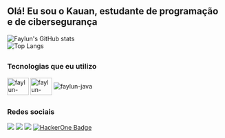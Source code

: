 ## Olá! Eu sou o Kauan, estudante de programação e de cibersegurança

  ![Faylun's GitHub stats](https://github-readme-stats.vercel.app/api?username=faylun&show_icons=true&theme=highcontrast)
  </br>
  ![Top Langs](https://github-readme-stats.vercel.app/api/top-langs/?username=faylun&layout=compact&theme=highcontrast)

  ##

  ### Tecnologias que eu utilizo
  
  <div style="display: inline_block" >

  <img align="center" alt="faylun-Python" height="40" width="50" src="https://cdn.jsdelivr.net/gh/devicons/devicon/icons/python/python-plain.svg">
  <img align="center" alt="faylun-NodeJS" height="40" width="50" src="https://cdn.jsdelivr.net/gh/devicons/devicon/icons/nodejs/nodejs-plain.svg">
  <img  align="center" alt="faylun-java" src="https://img.shields.io/badge/Java-ED8B00?style=for-the-badge&logo=openjdk&logoColor=white"/>
  </div>

  ##

  ### Redes sociais
  <div>
    <a href="https://instagram.com/kauansillveira" target="_blank"><img src="https://img.shields.io/badge/-Instagram-%23E4405F?style=for-the-badge&logo=instagram&logoColor=white" target="_blank"></a>
    <a href="https://www.linkedin.com/in/kauan-silveira-9032a826b" target="_blank"><img src="https://img.shields.io/badge/-LinkedIn-%230077B5?style=for-the-badge&logo=linkedin&logoColor=white" target="_blank"></a>
    <a href="https://www.twitter.com/kkauanzinn" target="_blank"><img src="https://img.shields.io/badge/Twitter-1DA1F2?style=for-the-badge&logo=twitter&logoColor=white" 
    target="_blank"></a>
    <a href="https://hackerone.com/faylun?type=user">
    <img src="https://img.shields.io/badge/HackerOne-black?style=for-the-badge&logo=hackerone&logoColor=white" alt="HackerOne Badge"/>
  </div>
  
  

